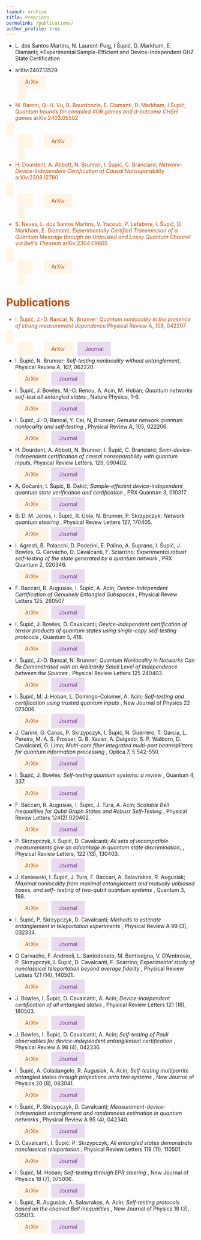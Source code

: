 ```yaml
---
layout: archive 
title: Preprints 
permalink: /publications/
author_profile: true
---
```

- L. dos Santos Martins, N. Laurent-Puig,   I Šupić, D. Markham,  E. Diamanti; *Experimental Sample-Efficient and Device-Independent GHZ State Certification
* arXiv:2407.13529

  
<a  href="https://arxiv.org/abs/2407.13529"
      style="
        padding: 10px 20px;
        background-color: #fef5e7;
        color: #BA4A00;
        border: none;
        border-radius: 2px;
        cursor: pointer;
        transition: background-color 0.3s ease;
        text-decoration: none;
        margin-left: 30px;
      "
      onmouseover="this.style.backgroundColor='#eb984e'"
      onmouseout="this.style.backgroundColor='#f5cba7'"
    >
      ArXiv


- M. Baroni, Q.-H. Vu, B. Bourdoncle, E. Diamanti, D. Markham, I Šupić; *Quantum bounds for compiled XOR games and d-outcome CHSH games* arXiv:2403.05502

  
<a  href="https://arxiv.org/abs/2403.05502"
      style="
        padding: 10px 20px;
        background-color: #fef5e7;
        color: #BA4A00;
        border: none;
        border-radius: 2px;
        cursor: pointer;
        transition: background-color 0.3s ease;
        text-decoration: none;
        margin-left: 30px;
      "
      onmouseover="this.style.backgroundColor='#eb984e'"
      onmouseout="this.style.backgroundColor='#f5cba7'"
    >
      ArXiv
    
- H. Dourdent, A. Abbott, N. Brunner, I. Šupić, C. Branciard; *Network-Device-Independent Certification of Causal Nonseparability* arXiv:2308.12760
  
<a
      href="https://arxiv.org/abs/2308.12760"
      style="
        padding: 10px 20px;
        background-color: #fef5e7;
        color: #BA4A00;
        border: none;
        border-radius: 2px;
        cursor: pointer;
        transition: background-color 0.3s ease;
        text-decoration: none;
        margin-left: 30px;
      "
      onmouseover="this.style.backgroundColor='#eb984e'"
      onmouseout="this.style.backgroundColor='#f5cba7'"
    >
      ArXiv
  
- S. Neves, L. dos Santos Martins, V. Yacoub, P. Lefebvre, I. Šupić, D. Markham, E. Diamanti; *Experimentally Certified Transmission of a Quantum Message through an Untrusted and Lossy Quantum Channel via Bell's Theorem* arXiv:2304.09605 

<a
      href="https://arxiv.org/abs/2304.09605"
      style="
        padding: 10px 20px;
        background-color: #fef5e7;
        color: #BA4A00;
        border: none;
        border-radius: 2px;
        cursor: pointer;
        transition: background-color 0.3s ease;
        text-decoration: none;
        margin-left: 30px;
      "
      onmouseover="this.style.backgroundColor='#eb984e'"
      onmouseout="this.style.backgroundColor='#f5cba7'"
    >
      ArXiv








# Publications
- I. Šupić, J.-D. Bancal, N. Brunner; *Quantum nonlocality in the presence of strong measurement dependence*  Physical Review A, 108, 042207

<a
      href="https://arxiv.org/abs/2209.02337"
      style="
        padding: 10px 20px;
        background-color: #fef5e7;
        color: #BA4A00;
        border: none;
        border-radius: 2px;
        cursor: pointer;
        transition: background-color 0.3s ease;
        text-decoration: none;
        margin-left: 30px;
      "
      onmouseover="this.style.backgroundColor='#eb984e'"
      onmouseout="this.style.backgroundColor='#f5cba7'"
    >
      ArXiv
 </a>
    <a
      href="https://journals.aps.org/pra/abstract/10.1103/PhysRevA.108.042207"
      style="
        padding: 10px 20px;
        background-color: #e8daef;
        color: #6C3483;
        border: none;
        border-radius: 2px;
        cursor: pointer;
        transition: background-color 0.3s ease;
        text-decoration: none;
        margin-left: 10px;
      "
      onmouseover="this.style.backgroundColor='#bb8fce'"
      onmouseout="this.style.backgroundColor='#d2b4de'"
    >
      Journal
    </a>
  
- I. Šupić, N. Brunner; *Self-testing nonlocality without entanglement*,  Physical Review
A, 107, 062220.

<a
      href="https://arxiv.org/abs/2203.13171"
      style="
        padding: 10px 20px;
        background-color: #fef5e7;
        color: #BA4A00;
        border: none;
        border-radius: 2px;
        cursor: pointer;
        transition: background-color 0.3s ease;
        text-decoration: none;
        margin-left: 30px;
      "
      onmouseover="this.style.backgroundColor='#eb984e'"
      onmouseout="this.style.backgroundColor='#f5cba7'"
    >
      ArXiv
 </a>
    <a
      href="https://journals.aps.org/pra/abstract/10.1103/PhysRevA.107.062220"
      style="
        padding: 10px 20px;
        background-color: #e8daef;
        color: #6C3483;
        border: none;
        border-radius: 2px;
        cursor: pointer;
        transition: background-color 0.3s ease;
        text-decoration: none;
        margin-left: 10px;
      "
      onmouseover="this.style.backgroundColor='#bb8fce'"
      onmouseout="this.style.backgroundColor='#d2b4de'"
    >
      Journal
    </a>
    
- I. Šupić, J. Bowles, M.-O. Renou, A. Acin, M. Hoban; *Quantum networks self-test all entangled states* , Nature Physics, 1-6.

<a
      href="https://arxiv.org/abs/2201.05032"
      style="
        padding: 10px 20px;
        background-color: #fef5e7;
        color: #BA4A00;
        border: none;
        border-radius: 2px;
        cursor: pointer;
        transition: background-color 0.3s ease;
        text-decoration: none;
        margin-left: 30px;
      "
      onmouseover="this.style.backgroundColor='#eb984e'"
      onmouseout="this.style.backgroundColor='#f5cba7'"
    >
      ArXiv
 </a>
    <a
      href="https://www.nature.com/articles/s41567-023-01945-4"
      style="
        padding: 10px 20px;
        background-color: #e8daef;
        color: #6C3483;
        border: none;
        border-radius: 2px;
        cursor: pointer;
        transition: background-color 0.3s ease;
        text-decoration: none;
        margin-left: 10px;
      "
      onmouseover="this.style.backgroundColor='#bb8fce'"
      onmouseout="this.style.backgroundColor='#d2b4de'"
    >
      Journal
    </a>
    
- I. Šupić, J.-D, Bancal, Y. Cai, N, Brunner; *Genuine network quantum nonlocality and self-testing* , Physical Review A, 105, 022206.

<a
      href="https://arxiv.org/abs/2105.12341"
      style="
        padding: 10px 20px;
        background-color: #fef5e7;
        color: #BA4A00;
        border: none;
        border-radius: 2px;
        cursor: pointer;
        transition: background-color 0.3s ease;
        text-decoration: none;
        margin-left: 30px;
      "
      onmouseover="this.style.backgroundColor='#eb984e'"
      onmouseout="this.style.backgroundColor='#f5cba7'"
    >
      ArXiv
 </a>
    <a
      href="https://journals.aps.org/pra/abstract/10.1103/PhysRevA.105.022206"
      style="
        padding: 10px 20px;
        background-color: #e8daef;
        color: #6C3483;
        border: none;
        border-radius: 2px;
        cursor: pointer;
        transition: background-color 0.3s ease;
        text-decoration: none;
        margin-left: 10px;
      "
      onmouseover="this.style.backgroundColor='#bb8fce'"
      onmouseout="this.style.backgroundColor='#d2b4de'"
    >
      Journal
    </a>
    
- H. Dourdent, A. Abbott, N. Brunner, I. Šupić, C. Branciard; *Semi-device-independent certification of causal nonseparability with quantum inputs*, Physical Review Letters, 129, 090402.

<a
      href="https://arxiv.org/abs/2107.10877"
      style="
        padding: 10px 20px;
        background-color: #fef5e7;
        color: #BA4A00;
        border: none;
        border-radius: 2px;
        cursor: pointer;
        transition: background-color 0.3s ease;
        text-decoration: none;
        margin-left: 30px;
      "
      onmouseover="this.style.backgroundColor='#eb984e'"
      onmouseout="this.style.backgroundColor='#f5cba7'"
    >
      ArXiv
 </a>
    <a
      href="https://journals.aps.org/prl/abstract/10.1103/PhysRevLett.129.090402"
      style="
        padding: 10px 20px;
        background-color: #e8daef;
        color: #6C3483;
        border: none;
        border-radius: 2px;
        cursor: pointer;
        transition: background-color 0.3s ease;
        text-decoration: none;
        margin-left: 10px;
      "
      onmouseover="this.style.backgroundColor='#bb8fce'"
      onmouseout="this.style.backgroundColor='#d2b4de'"
    >
      Journal
    </a>
    
- A. Gočanin, I. Šupić, B. Dakić; *Sample-efficient device-independent quantum state verification and certification* , PRX Quantum 3, 010317.

<a
      href="https://arxiv.org/abs/2105.05832"
      style="
        padding: 10px 20px;
        background-color: #fef5e7;
        color: #BA4A00;
        border: none;
        border-radius: 2px;
        cursor: pointer;
        transition: background-color 0.3s ease;
        text-decoration: none;
        margin-left: 30px;
      "
      onmouseover="this.style.backgroundColor='#eb984e'"
      onmouseout="this.style.backgroundColor='#f5cba7'"
    >
      ArXiv
 </a>
    <a
      href="https://journals.aps.org/prxquantum/abstract/10.1103/PRXQuantum.3.010317"
      style="
        padding: 10px 20px;
        background-color: #e8daef;
        color: #6C3483;
        border: none;
        border-radius: 2px;
        cursor: pointer;
        transition: background-color 0.3s ease;
        text-decoration: none;
        margin-left: 10px;
      "
      onmouseover="this.style.backgroundColor='#bb8fce'"
      onmouseout="this.style.backgroundColor='#d2b4de'"
    >
      Journal
    </a>
    
- B. D. M. Jones, I. Šupić, R. Uola, N. Brunner, P. Skrzypczyk; *Network quantum steering* , Physical Revew Letters 127, 170405.

<a
      href="https://arxiv.org/abs/2106.04482"
      style="
        padding: 10px 20px;
        background-color: #fef5e7;
        color: #BA4A00;
        border: none;
        border-radius: 2px;
        cursor: pointer;
        transition: background-color 0.3s ease;
        text-decoration: none;
        margin-left: 30px;
      "
      onmouseover="this.style.backgroundColor='#eb984e'"
      onmouseout="this.style.backgroundColor='#f5cba7'"
    >
      ArXiv
 </a>
    <a
      href="https://journals.aps.org/prl/abstract/10.1103/PhysRevLett.127.170405"
      style="
        padding: 10px 20px;
        background-color: #e8daef;
        color: #6C3483;
        border: none;
        border-radius: 2px;
        cursor: pointer;
        transition: background-color 0.3s ease;
        text-decoration: none;
        margin-left: 10px;
      "
      onmouseover="this.style.backgroundColor='#bb8fce'"
      onmouseout="this.style.backgroundColor='#d2b4de'"
    >
      Journal
    </a>
    
- I. Agresti, B. Polacchi, D. Poderini, E. Polino, A. Suprano, I. Šupić, J. Bowles, G. Carvacho, D. Cavalcanti, F. Sciarrino; *Experimental robust self-testing of the state generated by a quantum network* , PRX Quantum 2, 020346.

<a
      href="https://arxiv.org/abs/2010.07737"
      style="
        padding: 10px 20px;
        background-color: #fef5e7;
        color: #BA4A00;
        border: none;
        border-radius: 2px;
        cursor: pointer;
        transition: background-color 0.3s ease;
        text-decoration: none;
        margin-left: 30px;
      "
      onmouseover="this.style.backgroundColor='#eb984e'"
      onmouseout="this.style.backgroundColor='#f5cba7'"
    >
      ArXiv
 </a>
    <a
      href="https://journals.aps.org/prxquantum/abstract/10.1103/PRXQuantum.2.020346"
      style="
        padding: 10px 20px;
        background-color: #e8daef;
        color: #6C3483;
        border: none;
        border-radius: 2px;
        cursor: pointer;
        transition: background-color 0.3s ease;
        text-decoration: none;
        margin-left: 10px;
      "
      onmouseover="this.style.backgroundColor='#bb8fce'"
      onmouseout="this.style.backgroundColor='#d2b4de'"
    >
      Journal
    </a>
    
- F. Baccari, R. Augusiak, I. Šupić, A. Acín; *Device-Independent Certification of Genuinely Entangled Subspaces* , Physical Revew Letters 125, 260507 

<a
      href="https://arxiv.org/abs/2003.02285"
      style="
        padding: 10px 20px;
        background-color: #fef5e7;
        color: #BA4A00;
        border: none;
        border-radius: 2px;
        cursor: pointer;
        transition: background-color 0.3s ease;
        text-decoration: none;
        margin-left: 30px;
      "
      onmouseover="this.style.backgroundColor='#eb984e'"
      onmouseout="this.style.backgroundColor='#f5cba7'"
    >
      ArXiv
 </a>
    <a
      href="https://journals.aps.org/prl/abstract/10.1103/PhysRevLett.125.260507"
      style="
        padding: 10px 20px;
        background-color: #e8daef;
        color: #6C3483;
        border: none;
        border-radius: 2px;
        cursor: pointer;
        transition: background-color 0.3s ease;
        text-decoration: none;
        margin-left: 10px;
      "
      onmouseover="this.style.backgroundColor='#bb8fce'"
      onmouseout="this.style.backgroundColor='#d2b4de'"
    >
      Journal
    </a>
    
- I. Šupić, J. Bowles, D. Cavalcanti;  *Device-independent certification of tensor products of quantum states using single-copy self-testing protocols* , Quantum 5, 418. 

<a
      href="https://arxiv.org/abs/1909.12759"
      style="
        padding: 10px 20px;
        background-color: #fef5e7;
        color: #BA4A00;
        border: none;
        border-radius: 2px;
        cursor: pointer;
        transition: background-color 0.3s ease;
        text-decoration: none;
        margin-left: 30px;
      "
      onmouseover="this.style.backgroundColor='#eb984e'"
      onmouseout="this.style.backgroundColor='#f5cba7'"
    >
      ArXiv
 </a>
    <a
      href="https://quantum-journal.org/papers/q-2021-03-23-418/"
      style="
        padding: 10px 20px;
        background-color: #e8daef;
        color: #6C3483;
        border: none;
        border-radius: 2px;
        cursor: pointer;
        transition: background-color 0.3s ease;
        text-decoration: none;
        margin-left: 10px;
      "
      onmouseover="this.style.backgroundColor='#bb8fce'"
      onmouseout="this.style.backgroundColor='#d2b4de'"
    >
      Journal
    </a>

- I. Šupić, J.-D. Bancal, N. Brunner; *Quantum Nonlocality in Networks Can Be Demonstrated with an Arbitrarily Small Level of Independence between the Sources* , Physical Review Letters 125 240403.

<a
      href="https://arxiv.org/abs/2007.12950"
      style="
        padding: 10px 20px;
        background-color: #fef5e7;
        color: #BA4A00;
        border: none;
        border-radius: 2px;
        cursor: pointer;
        transition: background-color 0.3s ease;
        text-decoration: none;
        margin-left: 30px;
      "
      onmouseover="this.style.backgroundColor='#eb984e'"
      onmouseout="this.style.backgroundColor='#f5cba7'"
    >
      ArXiv
 </a>
    <a
      href="https://journals.aps.org/prl/abstract/10.1103/PhysRevLett.125.240403"
      style="
        padding: 10px 20px;
        background-color: #e8daef;
        color: #6C3483;
        border: none;
        border-radius: 2px;
        cursor: pointer;
        transition: background-color 0.3s ease;
        text-decoration: none;
        margin-left: 10px;
      "
      onmouseover="this.style.backgroundColor='#bb8fce'"
      onmouseout="this.style.backgroundColor='#d2b4de'"
    >
      Journal
    </a>

- I. Šupić, M. J. Hoban, L. Domingo-Colomer, A. Acín; *Self-testing and certification using trusted quantum inputs* , New Journal of Physics 22 073006.

<a
      href="https://arxiv.org/abs/1911.09395"
      style="
        padding: 10px 20px;
        background-color: #fef5e7;
        color: #BA4A00;
        border: none;
        border-radius: 2px;
        cursor: pointer;
        transition: background-color 0.3s ease;
        text-decoration: none;
        margin-left: 30px;
      "
      onmouseover="this.style.backgroundColor='#eb984e'"
      onmouseout="this.style.backgroundColor='#f5cba7'"
    >
      ArXiv
 </a>
    <a
      href="https://iopscience.iop.org/article/10.1088/1367-2630/ab90d1/meta"
      style="
        padding: 10px 20px;
        background-color: #e8daef;
        color: #6C3483;
        border: none;
        border-radius: 2px;
        cursor: pointer;
        transition: background-color 0.3s ease;
        text-decoration: none;
        margin-left: 10px;
      "
      onmouseover="this.style.backgroundColor='#bb8fce'"
      onmouseout="this.style.backgroundColor='#d2b4de'"
    >
      Journal
    </a>

- J. Carine, G. Canas, P. Skrzypczyk, I. Šupić, N. Guerrero, T. Garcia, L. Pereira, M. A. S. Prosser,
G. B. Xavier, A. Delgado, S. P. Walborn, D. Cavalcanti, G. Lima; *Multi-core fiber integrated multi-port beamsplitters for quantum information processing* , Optica 7, 5 542-550.

<a
      href="https://arxiv.org/abs/2001.11056"
      style="
        padding: 10px 20px;
        background-color: #fef5e7;
        color: #BA4A00;
        border: none;
        border-radius: 2px;
        cursor: pointer;
        transition: background-color 0.3s ease;
        text-decoration: none;
        margin-left: 30px;
      "
      onmouseover="this.style.backgroundColor='#eb984e'"
      onmouseout="this.style.backgroundColor='#f5cba7'"
    >
      ArXiv
 </a>
    <a
      href="https://opg.optica.org/optica/fulltext.cfm?uri=optica-7-5-542&id=431844"
      style="
        padding: 10px 20px;
        background-color: #e8daef;
        color: #6C3483;
        border: none;
        border-radius: 2px;
        cursor: pointer;
        transition: background-color 0.3s ease;
        text-decoration: none;
        margin-left: 10px;
      "
      onmouseover="this.style.backgroundColor='#bb8fce'"
      onmouseout="this.style.backgroundColor='#d2b4de'"
    >
      Journal
    </a>

- I. Šupić, J. Bowles; *Self-testing quantum systems: a review* ,  Quantum 4, 337.

<a
      href="https://arxiv.org/abs/1904.10042"
      style="
        padding: 10px 20px;
        background-color: #fef5e7;
        color: #BA4A00;
        border: none;
        border-radius: 2px;
        cursor: pointer;
        transition: background-color 0.3s ease;
        text-decoration: none;
        margin-left: 30px;
      "
      onmouseover="this.style.backgroundColor='#eb984e'"
      onmouseout="this.style.backgroundColor='#f5cba7'"
    >
      ArXiv
 </a>
    <a
      href="https://quantum-journal.org/papers/q-2020-09-30-337/"
      style="
        padding: 10px 20px;
        background-color: #e8daef;
        color: #6C3483;
        border: none;
        border-radius: 2px;
        cursor: pointer;
        transition: background-color 0.3s ease;
        text-decoration: none;
        margin-left: 10px;
      "
      onmouseover="this.style.backgroundColor='#bb8fce'"
      onmouseout="this.style.backgroundColor='#d2b4de'"
    >
      Journal
    </a>

- F. Baccari, R. Augusiak, I. Šupić, J. Tura, A. Acín; *Scalable Bell Inequalities for Qubit Graph States and Robust Self-Testing* , Physical Revew Letters 124(2) 020402.

<a
      href="https://arxiv.org/abs/1812.10428"
      style="
        padding: 10px 20px;
        background-color: #fef5e7;
        color: #BA4A00;
        border: none;
        border-radius: 2px;
        cursor: pointer;
        transition: background-color 0.3s ease;
        text-decoration: none;
        margin-left: 30px;
      "
      onmouseover="this.style.backgroundColor='#eb984e'"
      onmouseout="this.style.backgroundColor='#f5cba7'"
    >
      ArXiv
 </a>
    <a
      href="https://journals.aps.org/prl/abstract/10.1103/PhysRevLett.124.020402"
      style="
        padding: 10px 20px;
        background-color: #e8daef;
        color: #6C3483;
        border: none;
        border-radius: 2px;
        cursor: pointer;
        transition: background-color 0.3s ease;
        text-decoration: none;
        margin-left: 10px;
      "
      onmouseover="this.style.backgroundColor='#bb8fce'"
      onmouseout="this.style.backgroundColor='#d2b4de'"
    >
      Journal
    </a>

- P. Skrzypczyk, I. Šupić, D. Cavalcanti; *All sets of incompatible measurements give an advantage in quantum state discrimination*, , Physical Review Letters, 122 (13), 130403.

<a
      href="https://arxiv.org/abs/1901.00816"
      style="
        padding: 10px 20px;
        background-color: #fef5e7;
        color: #BA4A00;
        border: none;
        border-radius: 2px;
        cursor: pointer;
        transition: background-color 0.3s ease;
        text-decoration: none;
        margin-left: 30px;
      "
      onmouseover="this.style.backgroundColor='#eb984e'"
      onmouseout="this.style.backgroundColor='#f5cba7'"
    >
      ArXiv
 </a>
    <a
      href="https://journals.aps.org/prl/abstract/10.1103/PhysRevLett.122.130403"
      style="
        padding: 10px 20px;
        background-color: #e8daef;
        color: #6C3483;
        border: none;
        border-radius: 2px;
        cursor: pointer;
        transition: background-color 0.3s ease;
        text-decoration: none;
        margin-left: 10px;
      "
      onmouseover="this.style.backgroundColor='#bb8fce'"
      onmouseout="this.style.backgroundColor='#d2b4de'"
    >
      Journal
    </a>
    

- J. Kaniewski, I. Šupić, J. Tura, F. Baccari, A. Salavrakos, R. Augusiak; *Maximal nonlocality from maximal entanglement and mutually unbiased bases, and self- testing of two-qutrit quantum systems* , Quantum 3, 198.

<a
      href="https://arxiv.org/abs/1807.03332"
      style="
        padding: 10px 20px;
        background-color: #fef5e7;
        color: #BA4A00;
        border: none;
        border-radius: 2px;
        cursor: pointer;
        transition: background-color 0.3s ease;
        text-decoration: none;
        margin-left: 30px;
      "
      onmouseover="this.style.backgroundColor='#eb984e'"
      onmouseout="this.style.backgroundColor='#f5cba7'"
    >
      ArXiv
 </a>
    <a
      href="https://quantum-journal.org/papers/q-2019-10-24-198/"
      style="
        padding: 10px 20px;
        background-color: #e8daef;
        color: #6C3483;
        border: none;
        border-radius: 2px;
        cursor: pointer;
        transition: background-color 0.3s ease;
        text-decoration: none;
        margin-left: 10px;
      "
      onmouseover="this.style.backgroundColor='#bb8fce'"
      onmouseout="this.style.backgroundColor='#d2b4de'"
    >
      Journal
    </a>

- I. Šupić, P. Skrzypczyk, D. Cavalcanti; *Methods to estimate entanglement in teleportation experiments* , Physical Review A 99 (3), 032334.

<a
      href="https://arxiv.org/abs/1804.10612"
      style="
        padding: 10px 20px;
        background-color: #fef5e7;
        color: #BA4A00;
        border: none;
        border-radius: 2px;
        cursor: pointer;
        transition: background-color 0.3s ease;
        text-decoration: none;
        margin-left: 30px;
      "
      onmouseover="this.style.backgroundColor='#eb984e'"
      onmouseout="this.style.backgroundColor='#f5cba7'"
    >
      ArXiv
 </a>
    <a
      href="https://journals.aps.org/pra/abstract/10.1103/PhysRevA.99.032334"
      style="
        padding: 10px 20px;
        background-color: #e8daef;
        color: #6C3483;
        border: none;
        border-radius: 2px;
        cursor: pointer;
        transition: background-color 0.3s ease;
        text-decoration: none;
        margin-left: 10px;
      "
      onmouseover="this.style.backgroundColor='#bb8fce'"
      onmouseout="this.style.backgroundColor='#d2b4de'"
    >
      Journal
    </a>
  
- G Carvacho, F. Andreoli, L. Santodonato, M. Bentivegna, V. D’Ambrosio, P. Skrzypczyk, I. Šupić, D. Cavalcanti, F. Scarrino;  *Experimental study of nonclassical teleportation beyond average fidelity* , Physical Review Letters 121 (14), 140501.

<a
      href="https://arxiv.org/abs/1802.10056"
      style="
        padding: 10px 20px;
        background-color: #fef5e7;
        color: #BA4A00;
        border: none;
        border-radius: 2px;
        cursor: pointer;
        transition: background-color 0.3s ease;
        text-decoration: none;
        margin-left: 30px;
      "
      onmouseover="this.style.backgroundColor='#eb984e'"
      onmouseout="this.style.backgroundColor='#f5cba7'"
    >
      ArXiv
 </a>
    <a
      href="https://journals.aps.org/prl/abstract/10.1103/PhysRevLett.121.140501"
      style="
        padding: 10px 20px;
        background-color: #e8daef;
        color: #6C3483;
        border: none;
        border-radius: 2px;
        cursor: pointer;
        transition: background-color 0.3s ease;
        text-decoration: none;
        margin-left: 10px;
      "
      onmouseover="this.style.backgroundColor='#bb8fce'"
      onmouseout="this.style.backgroundColor='#d2b4de'"
    >
      Journal
    </a>

- J. Bowles, I. Šupić, D. Cavalcanti, A. Acín;  *Device-independent certification of all entangled states* , Physical Review Letters 121 (18), 180503.

<a
      href="https://arxiv.org/abs/1801.10444"
      style="
        padding: 10px 20px;
        background-color: #fef5e7;
        color: #BA4A00;
        border: none;
        border-radius: 2px;
        cursor: pointer;
        transition: background-color 0.3s ease;
        text-decoration: none;
        margin-left: 30px;
      "
      onmouseover="this.style.backgroundColor='#eb984e'"
      onmouseout="this.style.backgroundColor='#f5cba7'"
    >
      ArXiv
 </a>
    <a
      href="https://journals.aps.org/prl/abstract/10.1103/PhysRevLett.121.180503"
      style="
        padding: 10px 20px;
        background-color: #e8daef;
        color: #6C3483;
        border: none;
        border-radius: 2px;
        cursor: pointer;
        transition: background-color 0.3s ease;
        text-decoration: none;
        margin-left: 10px;
      "
      onmouseover="this.style.backgroundColor='#bb8fce'"
      onmouseout="this.style.backgroundColor='#d2b4de'"
    >
      Journal
    </a>

- J. Bowles, I. Šupić, D. Cavalcanti, A. Acín; *Self-testing of Pauli observables for device-independent entanglement certification*  , Physical Review A 98 (4), 042336.

<a
      href="https://arxiv.org/abs/1801.10446"
      style="
        padding: 10px 20px;
        background-color: #fef5e7;
        color: #BA4A00;
        border: none;
        border-radius: 2px;
        cursor: pointer;
        transition: background-color 0.3s ease;
        text-decoration: none;
        margin-left: 30px;
      "
      onmouseover="this.style.backgroundColor='#eb984e'"
      onmouseout="this.style.backgroundColor='#f5cba7'"
    >
      ArXiv
 </a>
    <a
      href="https://journals.aps.org/pra/abstract/10.1103/PhysRevA.98.042336"
      style="
        padding: 10px 20px;
        background-color: #e8daef;
        color: #6C3483;
        border: none;
        border-radius: 2px;
        cursor: pointer;
        transition: background-color 0.3s ease;
        text-decoration: none;
        margin-left: 10px;
      "
      onmouseover="this.style.backgroundColor='#bb8fce'"
      onmouseout="this.style.backgroundColor='#d2b4de'"
    >
      Journal
    </a>

- I. Šupić, A. Coladangelo, R. Augusiak, A. Acín; *Self-testing multipartite entangled states through projections onto two systems* , New Journal of Physics 20 (8), 083041.

<a
      href="https://arxiv.org/abs/1707.06534"
      style="
        padding: 10px 20px;
        background-color: #fef5e7;
        color: #BA4A00;
        border: none;
        border-radius: 2px;
        cursor: pointer;
        transition: background-color 0.3s ease;
        text-decoration: none;
        margin-left: 30px;
      "
      onmouseover="this.style.backgroundColor='#eb984e'"
      onmouseout="this.style.backgroundColor='#f5cba7'"
    >
      ArXiv
 </a>
    <a
      href="https://iopscience.iop.org/article/10.1088/1367-2630/aad89b/meta"
      style="
        padding: 10px 20px;
        background-color: #e8daef;
        color: #6C3483;
        border: none;
        border-radius: 2px;
        cursor: pointer;
        transition: background-color 0.3s ease;
        text-decoration: none;
        margin-left: 10px;
      "
      onmouseover="this.style.backgroundColor='#bb8fce'"
      onmouseout="this.style.backgroundColor='#d2b4de'"
    >
      Journal
    </a>

- I. Šupić, P. Skrzypczyk, D. Cavalcanti; *Measurement-device-independent entanglement and randomness estimation in quantum networks* ,  Physical Review A 95 (4), 042340.

<a
      href="https://arxiv.org/abs/1702.04752"
      style="
        padding: 10px 20px;
        background-color: #fef5e7;
        color: #BA4A00;
        border: none;
        border-radius: 2px;
        cursor: pointer;
        transition: background-color 0.3s ease;
        text-decoration: none;
        margin-left: 30px;
      "
      onmouseover="this.style.backgroundColor='#eb984e'"
      onmouseout="this.style.backgroundColor='#f5cba7'"
    >
      ArXiv
 </a>
    <a
      href="https://journals.aps.org/pra/abstract/10.1103/PhysRevA.95.042340"
      style="
        padding: 10px 20px;
        background-color: #e8daef;
        color: #6C3483;
        border: none;
        border-radius: 2px;
        cursor: pointer;
        transition: background-color 0.3s ease;
        text-decoration: none;
        margin-left: 10px;
      "
      onmouseover="this.style.backgroundColor='#bb8fce'"
      onmouseout="this.style.backgroundColor='#d2b4de'"
    >
      Journal
    </a>

- D. Cavalcanti, I. Šupić, P. Skrzypczyk; *All entangled states demonstrate nonclassical teleportation* , Physical Review Letters 119 (11), 110501.

<a
      href="https://arxiv.org/abs/1607.03249"
      style="
        padding: 10px 20px;
        background-color: #fef5e7;
        color: #BA4A00;
        border: none;
        border-radius: 2px;
        cursor: pointer;
        transition: background-color 0.3s ease;
        text-decoration: none;
        margin-left: 30px;
      "
      onmouseover="this.style.backgroundColor='#eb984e'"
      onmouseout="this.style.backgroundColor='#f5cba7'"
    >
      ArXiv
 </a>
    <a
      href="https://journals.aps.org/prl/abstract/10.1103/PhysRevLett.119.110501"
      style="
        padding: 10px 20px;
        background-color: #e8daef;
        color: #6C3483;
        border: none;
        border-radius: 2px;
        cursor: pointer;
        transition: background-color 0.3s ease;
        text-decoration: none;
        margin-left: 10px;
      "
      onmouseover="this.style.backgroundColor='#bb8fce'"
      onmouseout="this.style.backgroundColor='#d2b4de'"
    >
      Journal
    </a>

- I. Šupić, M. Hoban; *Self-testing through EPR steering* , New Journal of Physics 18 (7), 075006.

<a
      href="https://arxiv.org/abs/1601.01552"
      style="
        padding: 10px 20px;
        background-color: #fef5e7;
        color: #BA4A00;
        border: none;
        border-radius: 2px;
        cursor: pointer;
        transition: background-color 0.3s ease;
        text-decoration: none;
        margin-left: 30px;
      "
      onmouseover="this.style.backgroundColor='#eb984e'"
      onmouseout="this.style.backgroundColor='#f5cba7'"
    >
      ArXiv
 </a>
    <a
      href="https://iopscience.iop.org/article/10.1088/1367-2630/18/7/075006/meta"
      style="
        padding: 10px 20px;
        background-color: #e8daef;
        color: #6C3483;
        border: none;
        border-radius: 2px;
        cursor: pointer;
        transition: background-color 0.3s ease;
        text-decoration: none;
        margin-left: 10px;
      "
      onmouseover="this.style.backgroundColor='#bb8fce'"
      onmouseout="this.style.backgroundColor='#d2b4de'"
    >
      Journal
    </a>

- I. Šupić, R. Augusiak, A. Salavrakos, A. Acín; *Self-testing protocols based on the chained Bell inequalities* , New Journal of Physics 18 (3), 035013.

<a
      href="https://arxiv.org/abs/1511.09220"
      style="
        padding: 10px 20px;
        background-color: #fef5e7;
        color: #BA4A00;
        border: none;
        border-radius: 2px;
        cursor: pointer;
        transition: background-color 0.3s ease;
        text-decoration: none;
        margin-left: 30px;
      "
      onmouseover="this.style.backgroundColor='#eb984e'"
      onmouseout="this.style.backgroundColor='#f5cba7'"
    >
      ArXiv
 </a>
    <a
      href="https://iopscience.iop.org/article/10.1088/1367-2630/18/3/035013/meta"
      style="
        padding: 10px 20px;
        background-color: #e8daef;
        color: #6C3483;
        border: none;
        border-radius: 2px;
        cursor: pointer;
        transition: background-color 0.3s ease;
        text-decoration: none;
        margin-left: 10px;
      "
      onmouseover="this.style.backgroundColor='#bb8fce'"
      onmouseout="this.style.backgroundColor='#d2b4de'"
    >
      Journal
    </a>
    
